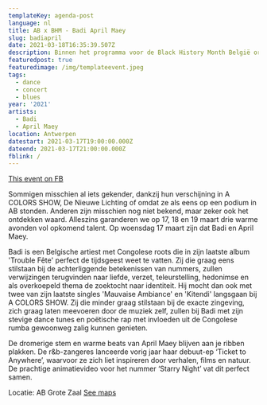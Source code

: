 ```yaml
---
templateKey: agenda-post
language: nl
title: AB x BHM - Badi April Maey
slug: badiapril
date: 2021-03-18T16:35:39.507Z
description: Binnen het programma voor de Black History Month België organiseren we 3 uitzendingen op de AB-Facebookpagina waarin we een reeks veelbelovende zwarte artiesten voorstellen.
featuredpost: true
featuredimage: /img/templateevent.jpeg
tags:
  - dance
  - concert
  - blues
year: '2021'
artists:
  - Badi
  - April Maey
location: Antwerpen
datestart: 2021-03-17T19:00:00.000Z
dateend: 2021-03-17T21:00:00.000Z
fblink: /
---
```

[This event on FB](https://www.facebook.com/events/188315696368918/)

Sommigen misschien al iets gekender, dankzij hun verschijning in A COLORS SHOW, De Nieuwe Lichting of omdat ze als eens op een podium in AB stonden. Anderen zijn misschien nog niet bekend, maar zeker ook het ontdekken waard. Alleszins garanderen we op 17, 18 en 19 maart drie warme avonden vol opkomend talent. Op woensdag 17 maart zijn dat Badi en April Maey.

Badi is een Belgische artiest met Congolese roots die in zijn laatste album 'Trouble Fête' perfect de tijdsgeest weet te vatten. Zij die graag eens stilstaan bij de achterliggende betekenissen van nummers, zullen verwijzingen terugvinden naar liefde, verzet, teleurstelling, hedonimse en als overkoepeld thema de zoektocht naar identiteit. Hij mocht dan ook met twee van zijn laatste singles 'Mauvaise Ambiance' en 'Kitendi' langsgaan bij A COLORS SHOW. Zij die minder graag stilstaan bij de exacte zingeving, zich graag laten meevoeren door de muziek zelf, zullen bij Badi met zijn stevige dance tunes en poëtische rap met invloeden uit de Congolese rumba gewoonweg zalig kunnen genieten.

De dromerige stem en warme beats van April Maey blijven aan je ribben plakken. De r&b-zangeres lanceerde vorig jaar haar debuut-ep ‘Ticket to Anywhere’, waarvoor ze zich liet inspireren door verhalen, films en natuur. De prachtige animatievideo voor het nummer ‘Starry Night’ vat dit perfect samen.

Locatie: AB Grote Zaal
[See maps](https://goo.gl/maps/KBSvH8naD44b5HUc6)
